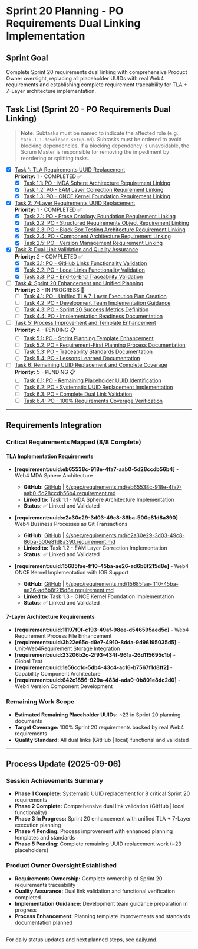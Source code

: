 # Sprint 20 Planning - PO Requirements Dual Linking Implementation

## Sprint Goal
Complete Sprint 20 requirements dual linking with comprehensive Product Owner oversight, replacing all placeholder UUIDs with real Web4 requirements and establishing complete requirement traceability for TLA + 7-Layer architecture implementation.

## Task List (Sprint 20 - PO Requirements Dual Linking)

> **Note:** Subtasks must be named to indicate the affected role (e.g., `task-1.1-developer-setup.md`). Subtasks must be ordered to avoid blocking dependencies. If a blocking dependency is unavoidable, the Scrum Master is responsible for removing the impediment by reordering or splitting tasks.

- [x] [Task 1: TLA Requirements UUID Replacement](./task-1-tla-requirements-uuid-replacement.md)  
  **Priority:** 1 - COMPLETED ✅
  - [x] [Task 1.1: PO - MDA Sphere Architecture Requirement Linking](./task-1.1-po-mda-sphere-architecture-linking.md)
  - [x] [Task 1.2: PO - EAM Layer Correction Requirement Linking](./task-1.2-po-eam-layer-correction-linking.md)
  - [x] [Task 1.3: PO - ONCE Kernel Foundation Requirement Linking](./task-1.3-po-once-kernel-foundation-linking.md)

- [x] [Task 2: 7-Layer Requirements UUID Replacement](./task-2-seven-layer-requirements-uuid-replacement.md)  
  **Priority:** 1 - COMPLETED ✅
  - [x] [Task 2.1: PO - Prose Ontology Foundation Requirement Linking](./task-2.1-po-prose-ontology-foundation-linking.md)
  - [x] [Task 2.2: PO - Structured Requirements Object Requirement Linking](./task-2.2-po-structured-requirements-object-linking.md)
  - [x] [Task 2.3: PO - Black Box Testing Architecture Requirement Linking](./task-2.3-po-black-box-testing-architecture-linking.md)
  - [x] [Task 2.4: PO - Component Architecture Requirement Linking](./task-2.4-po-component-architecture-linking.md)
  - [x] [Task 2.5: PO - Version Management Requirement Linking](./task-2.5-po-version-management-linking.md)

- [x] [Task 3: Dual Link Validation and Quality Assurance](./task-3-dual-link-validation-qa.md)  
  **Priority:** 2 - COMPLETED ✅
  - [x] [Task 3.1: PO - GitHub Links Functionality Validation](./task-3.1-po-github-links-validation.md)
  - [x] [Task 3.2: PO - Local Links Functionality Validation](./task-3.2-po-local-links-validation.md)
  - [x] [Task 3.3: PO - End-to-End Traceability Validation](./task-3.3-po-end-to-end-traceability-validation.md)

- [ ] [Task 4: Sprint 20 Enhancement and Unified Planning](./task-4-sprint20-enhancement-unified-planning.md)  
  **Priority:** 3 - IN PROGRESS 🔄
  - [ ] [Task 4.1: PO - Unified TLA 7-Layer Execution Plan Creation](./task-4.1-po-unified-tla-seven-layer-execution-plan.md)
  - [ ] [Task 4.2: PO - Development Team Implementation Guidance](./task-4.2-po-development-team-implementation-guidance.md)
  - [ ] [Task 4.3: PO - Sprint 20 Success Metrics Definition](./task-4.3-po-sprint20-success-metrics-definition.md)
  - [ ] [Task 4.4: PO - Implementation Readiness Documentation](./task-4.4-po-implementation-readiness-documentation.md)

- [ ] [Task 5: Process Improvement and Template Enhancement](./task-5-process-improvement-template-enhancement.md)  
  **Priority:** 4 - PENDING 📋
  - [ ] [Task 5.1: PO - Sprint Planning Template Enhancement](./task-5.1-po-sprint-planning-template-enhancement.md)
  - [ ] [Task 5.2: PO - Requirement-First Planning Process Documentation](./task-5.2-po-requirement-first-planning-process.md)
  - [ ] [Task 5.3: PO - Traceability Standards Documentation](./task-5.3-po-traceability-standards-documentation.md)
  - [ ] [Task 5.4: PO - Lessons Learned Documentation](./task-5.4-po-lessons-learned-documentation.md)

- [ ] [Task 6: Remaining UUID Replacement and Complete Coverage](./task-6-remaining-uuid-replacement-complete-coverage.md)  
  **Priority:** 5 - PENDING 📋
  - [ ] [Task 6.1: PO - Remaining Placeholder UUID Identification](./task-6.1-po-remaining-placeholder-uuid-identification.md)
  - [ ] [Task 6.2: PO - Systematic UUID Replacement Implementation](./task-6.2-po-systematic-uuid-replacement-implementation.md)
  - [ ] [Task 6.3: PO - Complete Dual Link Validation](./task-6.3-po-complete-dual-link-validation.md)
  - [ ] [Task 6.4: PO - 100% Requirements Coverage Verification](./task-6.4-po-100-percent-requirements-coverage-verification.md)

---

## Requirements Integration

### Critical Requirements Mapped (8/8 Complete)

#### TLA Implementation Requirements
- **[requirement:uuid:eb65538c-918e-4fa7-aab0-5d28ccdb56b4]** - Web4 MDA Sphere Architecture
  - **GitHub:** [GitHub](https://github.com/Cerulean-Circle-GmbH/Web4Articles/blob/dev/once0304/spec/requirements.md/eb65538c-918e-4fa7-aab0-5d28ccdb56b4.requirement.md) | [§/spec/requirements.md/eb65538c-918e-4fa7-aab0-5d28ccdb56b4.requirement.md](../../../spec/requirements.md/eb65538c-918e-4fa7-aab0-5d28ccdb56b4.requirement.md)
  - **Linked to:** Task 1.1 - MDA Sphere Architecture Implementation
  - **Status:** ✅ Linked and Validated

- **[requirement:uuid:c2a30e29-3d03-49c8-86ba-500e81d8a390]** - Web4 Business Processes as Git Transactions
  - **GitHub:** [GitHub](https://github.com/Cerulean-Circle-GmbH/Web4Articles/blob/dev/once0304/spec/requirements.md/c2a30e29-3d03-49c8-86ba-500e81d8a390.requirement.md) | [§/spec/requirements.md/c2a30e29-3d03-49c8-86ba-500e81d8a390.requirement.md](../../../spec/requirements.md/c2a30e29-3d03-49c8-86ba-500e81d8a390.requirement.md)
  - **Linked to:** Task 1.2 - EAM Layer Correction Implementation
  - **Status:** ✅ Linked and Validated

- **[requirement:uuid:15685fae-ff10-45ba-ae26-ad6b8f215d8e]** - Web4 ONCE Kernel Implementation with IOR Support
  - **GitHub:** [GitHub](https://github.com/Cerulean-Circle-GmbH/Web4Articles/blob/dev/once0304/spec/requirements.md/15685fae-ff10-45ba-ae26-ad6b8f215d8e.requirement.md) | [§/spec/requirements.md/15685fae-ff10-45ba-ae26-ad6b8f215d8e.requirement.md](../../../spec/requirements.md/15685fae-ff10-45ba-ae26-ad6b8f215d8e.requirement.md)
  - **Linked to:** Task 1.3 - ONCE Kernel Foundation Implementation
  - **Status:** ✅ Linked and Validated

#### 7-Layer Architecture Requirements
- **[requirement:uuid:11197f0f-c193-49af-98ee-d546595aed5c]** - Web4 Requirement Process File Enhancement
- **[requirement:uuid:3b22e65c-d9e7-4910-8dda-9d96195035d5]** - Unit-Web4Requirement Storage Integration
- **[requirement:uuid:23206b2c-2f93-434f-961a-26d115695c1b]** - Global Test
- **[requirement:uuid:1e56cc1c-5db4-43c4-ac16-b7567f1d8ff2]** - Capability Component Architecture
- **[requirement:uuid:642c1856-929a-483d-ada0-0b801e8dc2d0]** - Web4 Version Component Development

### Remaining Work Scope
- **Estimated Remaining Placeholder UUIDs:** ~23 in Sprint 20 planning documents
- **Target Coverage:** 100% Sprint 20 requirements backed by real Web4 requirements
- **Quality Standard:** All dual links (GitHub | local) functional and validated

---

## Process Update (2025-09-06)

### Session Achievements Summary
- **Phase 1 Complete:** Systematic UUID replacement for 8 critical Sprint 20 requirements
- **Phase 2 Complete:** Comprehensive dual link validation (GitHub | local functionality)
- **Phase 3 In Progress:** Sprint 20 enhancement with unified TLA + 7-Layer execution planning
- **Phase 4 Pending:** Process improvement with enhanced planning templates and standards
- **Phase 5 Pending:** Complete remaining UUID replacement work (~23 placeholders)

### Product Owner Oversight Established
- **Requirements Ownership:** Complete ownership of Sprint 20 requirements traceability
- **Quality Assurance:** Dual link validation and functional verification completed
- **Implementation Guidance:** Development team guidance preparation in progress
- **Process Enhancement:** Planning template improvements and standards documentation planned

---

For daily status updates and next planned steps, see [daily.md](./daily.md).